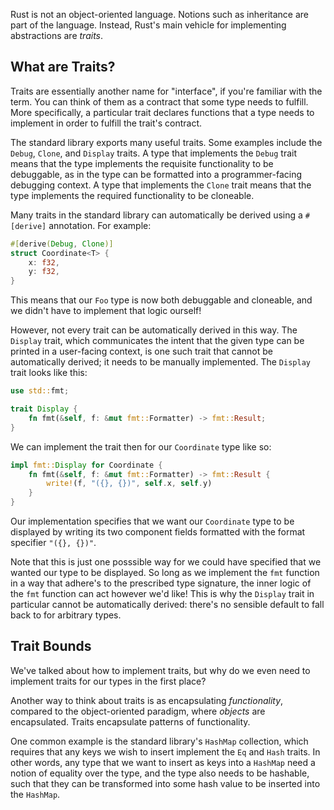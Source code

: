Rust is not an object-oriented language. Notions such as inheritance are part of 
the language. Instead, Rust's main vehicle for implementing abstractions are _traits_. 

## What are Traits?
Traits are essentially another name for "interface", if you're familiar with the term. 
You can think of them as a  contract that some type needs to fulfill. More specifically, 
a particular trait declares functions that a type needs to implement in order to fulfill
the trait's contract. 

The standard library exports many useful traits. Some examples include the `Debug`, 
`Clone`, and `Display` traits. A type that implements the `Debug` trait means that the
type implements the requisite functionality to be debuggable, as in the type can be 
formatted into a programmer-facing debugging context. A type that implements the 
`Clone` trait means that the type implements the required functionality to be cloneable. 

Many traits in the standard library can automatically be derived using a `#[derive]`
annotation. For example:

```rust
#[derive(Debug, Clone)]
struct Coordinate<T> {
    x: f32,
    y: f32,
}
```

This means that our `Foo` type is now both debuggable and cloneable, and we didn't have
to implement that logic ourself!

However, not every trait can be automatically derived in this way. The `Display` trait,
which communicates the intent that the given type can be printed in a user-facing context,
is one such trait that cannot be automatically derived; it needs to be manually implemented.
The `Display` trait looks like this:

```rust
use std::fmt;

trait Display {
    fn fmt(&self, f: &mut fmt::Formatter) -> fmt::Result;
}
```

We can implement the trait then for our `Coordinate` type like so:
```rust
impl fmt::Display for Coordinate {
    fn fmt(&self, f: &mut fmt::Formatter) -> fmt::Result {
        write!(f, "({}, {})", self.x, self.y)
    }
}
```

Our implementation specifies that we want our `Coordinate` type to be displayed by writing
its two component fields formatted with the format specifier `"({}, {})"`. 

Note that this is just one posssible way for we could have specified that we wanted our type
to be displayed. So long as we implement the `fmt` function in a way that adhere's to the 
prescribed type signature, the inner logic of the `fmt` function can act however we'd like!
This is why the `Display` trait in particular cannot be automatically derived: there's no 
sensible default to fall back to for arbitrary types. 

## Trait Bounds
We've talked about how to implement traits, but why do we even need to implement traits
for our types in the first place?  

Another way to think about traits is as encapsulating _functionality_, compared to the 
object-oriented paradigm, where _objects_ are encapsulated. Traits encapsulate patterns
of functionality.

One common example is the standard library's `HashMap` collection, which requires that any
keys we wish to insert implement the `Eq` and `Hash` traits. In other words, any type that
we want to insert as keys into a `HashMap` need a notion of equality over the type, and 
the type also needs to be hashable, such that they can be transformed into some hash value
to be inserted into the `HashMap`. 
